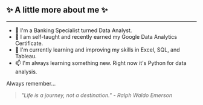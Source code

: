 ## ✨ A little more about me ✨
_____________________________________________________________________________________________________________________________________

- 💞️ I'm a Banking Specialist turned Data Analyst.
- 👋 I am self-taught and recently earned my Google Data Analytics Certificate.
- 🌱 I'm currently learning and improving my skills in Excel, SQL, and Tableau.
- 📫 I'm always learning something new. Right now it's Python for data analysis.

Always remember...
> *"Life is a journey, not a destination." - Ralph Waldo Emerson*

